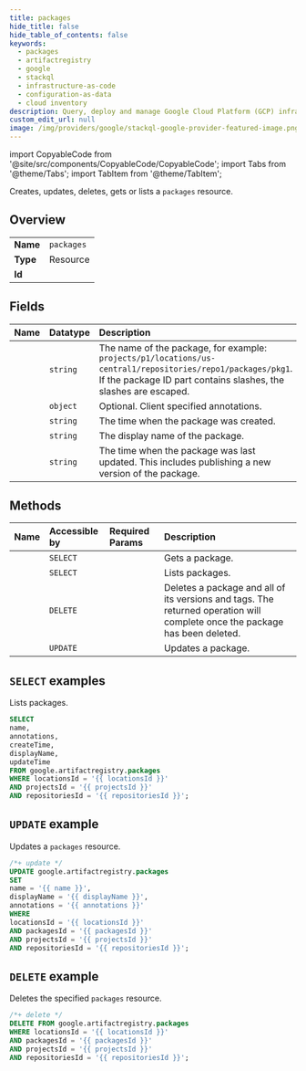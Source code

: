 ```yaml
---
title: packages
hide_title: false
hide_table_of_contents: false
keywords:
  - packages
  - artifactregistry
  - google
  - stackql
  - infrastructure-as-code
  - configuration-as-data
  - cloud inventory
description: Query, deploy and manage Google Cloud Platform (GCP) infrastructure and resources using SQL
custom_edit_url: null
image: /img/providers/google/stackql-google-provider-featured-image.png
---
```


import CopyableCode from '@site/src/components/CopyableCode/CopyableCode';
import Tabs from '@theme/Tabs';
import TabItem from '@theme/TabItem';

Creates, updates, deletes, gets or lists a <code>packages</code> resource.

## Overview
<table><tbody>
<tr><td><b>Name</b></td><td><code>packages</code></td></tr>
<tr><td><b>Type</b></td><td>Resource</td></tr>
<tr><td><b>Id</b></td><td><CopyableCode code="google.artifactregistry.packages" /></td></tr>
</tbody></table>

## Fields
| Name | Datatype | Description |
|:-----|:---------|:------------|
| <CopyableCode code="name" /> | `string` | The name of the package, for example: `projects/p1/locations/us-central1/repositories/repo1/packages/pkg1`. If the package ID part contains slashes, the slashes are escaped. |
| <CopyableCode code="annotations" /> | `object` | Optional. Client specified annotations. |
| <CopyableCode code="createTime" /> | `string` | The time when the package was created. |
| <CopyableCode code="displayName" /> | `string` | The display name of the package. |
| <CopyableCode code="updateTime" /> | `string` | The time when the package was last updated. This includes publishing a new version of the package. |

## Methods
| Name | Accessible by | Required Params | Description |
|:-----|:--------------|:----------------|:------------|
| <CopyableCode code="get" /> | `SELECT` | <CopyableCode code="locationsId, packagesId, projectsId, repositoriesId" /> | Gets a package. |
| <CopyableCode code="list" /> | `SELECT` | <CopyableCode code="locationsId, projectsId, repositoriesId" /> | Lists packages. |
| <CopyableCode code="delete" /> | `DELETE` | <CopyableCode code="locationsId, packagesId, projectsId, repositoriesId" /> | Deletes a package and all of its versions and tags. The returned operation will complete once the package has been deleted. |
| <CopyableCode code="patch" /> | `UPDATE` | <CopyableCode code="locationsId, packagesId, projectsId, repositoriesId" /> | Updates a package. |

## `SELECT` examples

Lists packages.

```sql
SELECT
name,
annotations,
createTime,
displayName,
updateTime
FROM google.artifactregistry.packages
WHERE locationsId = '{{ locationsId }}'
AND projectsId = '{{ projectsId }}'
AND repositoriesId = '{{ repositoriesId }}';
```

## `UPDATE` example

Updates a <code>packages</code> resource.

```sql
/*+ update */
UPDATE google.artifactregistry.packages
SET 
name = '{{ name }}',
displayName = '{{ displayName }}',
annotations = '{{ annotations }}'
WHERE 
locationsId = '{{ locationsId }}'
AND packagesId = '{{ packagesId }}'
AND projectsId = '{{ projectsId }}'
AND repositoriesId = '{{ repositoriesId }}';
```

## `DELETE` example

Deletes the specified <code>packages</code> resource.

```sql
/*+ delete */
DELETE FROM google.artifactregistry.packages
WHERE locationsId = '{{ locationsId }}'
AND packagesId = '{{ packagesId }}'
AND projectsId = '{{ projectsId }}'
AND repositoriesId = '{{ repositoriesId }}';
```
